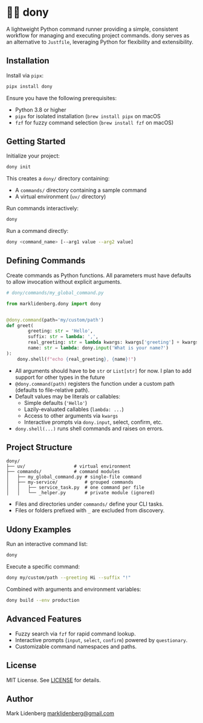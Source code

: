 # 🧙‍♂️ dony

A lightweight Python command runner providing a simple, consistent workflow for managing and executing project 
commands. dony serves as an alternative to `Justfile`, leveraging Python for flexibility and extensibility.

## Installation

Install via `pipx`:

```bash
pipx install dony
```

Ensure you have the following prerequisites:

- Python 3.8 or higher
- `pipx` for isolated installation (`brew install pipx` on macOS
- `fzf` for fuzzy command selection (`brew install fzf` on macOS)

## Getting Started

Initialize your project:

```bash
dony init
```

This creates a `dony/` directory containing:

- A `commands/` directory containing a sample command
- A virtual environment (`uv/` directory)

Run commands interactively:

```bash
dony
```

Run a command directly:

```bash
dony <command_name> [--arg1 value --arg2 value]
```

## Defining Commands

Create commands as Python functions. All parameters must have defaults to allow invocation without explicit arguments.

```python
# dony/commands/my_global_command.py

from marklidenberg.dony import dony


@dony.command(path='my/custom/path')
def greet(
        greeting: str = 'Hello',
        suffix: str = lambda: ',',
        real_greeting: str = lambda kwargs: kwargs['greeting'] + kwargs['suffix'],
        name: str = lambda: dony.input('What is your name?')
):
    dony.shell(f"echo {real_greeting}, {name}!")
```

- All arguments should have to be `str` or `List[str]` for now. I plan to add support for other types in the future
- `@dony.command(path)` registers the function under a custom path (defaults to file-relative path).
- Default values may be literals or callables:
	- Simple defaults (`'Hello'`)
	- Lazily-evaluated callables (`lambda: ...`)
	- Access to other arguments via `kwargs`
	- Interactive prompts via `dony.input`, select, confirm, etc.
- `dony.shell(...)` runs shell commands and raises on errors.

## Project Structure

```text
dony/
├── uv/                  # virtual environment
├── commands/            # command modules
│   ├── my_global_command.py # single-file command
│   ├── my-service/          # grouped commands
│   │   ├── service_task.py  # one command per file
│   │   └── _helper.py       # private module (ignored)
```

- Files and directories under `commands/` define your CLI tasks.
- Files or folders prefixed with `_` are excluded from discovery.

## Udony Examples

Run an interactive command list:

```bash
dony
```

Execute a specific command:

```bash
dony my/custom/path --greeting Hi --suffix "!"
```

Combined with arguments and environment variables:

```bash
dony build --env production
```

## Advanced Features

- Fuzzy search via `fzf` for rapid command lookup.
- Interactive prompts (`input`, `select`, `confirm`) powered by `questionary`.
- Customizable command namespaces and paths.

## License

MIT License. See [LICENSE](LICENSE) for details.

## Author

Mark Lidenberg [marklidenberg@gmail.com](mailto\:marklidenberg@gmail.com)

